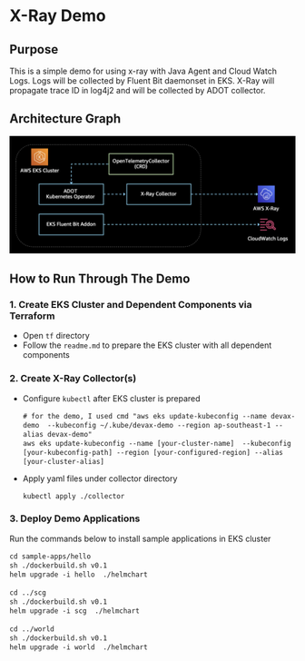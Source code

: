 # X-Ray Demo

## Purpose

This is a simple demo for using x-ray with Java Agent and Cloud Watch Logs.
Logs will be collected by Fluent Bit daemonset in EKS.
X-Ray will propagate trace ID in log4j2 and will be collected by ADOT collector.

## Architecture Graph

![architecture](./pictures/architecture.png)

## How to Run Through The Demo

### 1. Create EKS Cluster and Dependent Components via Terraform

- Open `tf` directory
- Follow the `readme.md` to prepare the EKS cluster with all dependent components

### 2. Create X-Ray Collector(s)

- Configure `kubectl` after EKS cluster is prepared

  ``` shell
  # for the demo, I used cmd "aws eks update-kubeconfig --name devax-demo  --kubeconfig ~/.kube/devax-demo --region ap-southeast-1 --alias devax-demo"
  aws eks update-kubeconfig --name [your-cluster-name]  --kubeconfig [your-kubeconfig-path] --region [your-configured-region] --alias [your-cluster-alias]
  ```

- Apply yaml files under collector directory

  ```shell
  kubectl apply ./collector
  ```

  

### 3. Deploy Demo Applications

Run the commands below to install sample applications in EKS cluster

```
cd sample-apps/hello
sh ./dockerbuild.sh v0.1
helm upgrade -i hello  ./helmchart

cd ../scg
sh ./dockerbuild.sh v0.1
helm upgrade -i scg  ./helmchart

cd ../world
sh ./dockerbuild.sh v0.1
helm upgrade -i world  ./helmchart
```

